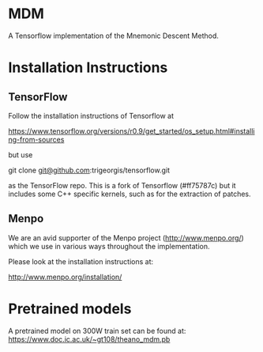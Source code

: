 # MDM

A Tensorflow implementation of the Mnemonic Descent Method.

# Installation Instructions

## TensorFlow

Follow the installation instructions of Tensorflow at

https://www.tensorflow.org/versions/r0.9/get_started/os_setup.html#installing-from-sources

but use 

  git clone git@github.com:trigeorgis/tensorflow.git

as the TensorFlow repo. This is a fork of Tensorflow (#ff75787c) but it includes some
C++ specific kernels, such as for the extraction of patches.

## Menpo

We are an avid supporter of the Menpo project (http://www.menpo.org/) which we use
in various ways throughout the implementation.

Please look at the installation instructions at:

  http://www.menpo.org/installation/

# Pretrained models

A pretrained model on 300W train set can be found at: https://www.doc.ic.ac.uk/~gt108/theano_mdm.pb

